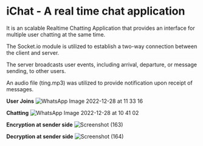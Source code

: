 # iChat - A real time chat application

It is an scalable Realtime Chatting Application that provides an interface for multiple user chatting at the same time.

The Socket.io module is utilized to establish a two-way connection between the client and server.

The server broadcasts user events, including arrival, departure, or message sending, to other users.

An audio file (ting.mp3) was utilized to provide notification upon receipt of messages.


**User Joins**
![WhatsApp Image 2022-12-28 at 11 33 16](https://user-images.githubusercontent.com/74254913/211632564-1368e41f-cbe1-4336-bef4-b5f0d1a4e2a5.jpeg)


**Chatting**
![WhatsApp Image 2022-12-28 at 10 41 02](https://user-images.githubusercontent.com/74254913/211632579-e5312ed6-e0b9-4de1-8009-ccc84a3c0aa0.jpeg)


**Encryption at sender side**
![Screenshot (163)](https://user-images.githubusercontent.com/74254913/235437645-6c94ece5-e77c-4b10-8eaf-3e59f0ba9c58.png)


**Decryption at sender side**
![Screenshot (164)](https://user-images.githubusercontent.com/74254913/235437719-f2cb1c68-46d4-4575-b5a6-4b5fd5c1bf3c.png)
